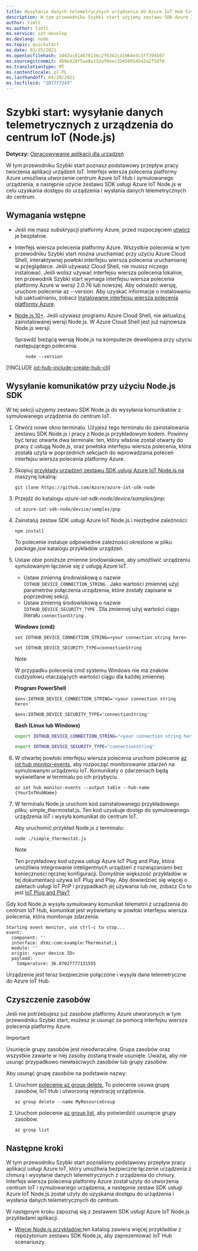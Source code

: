 ```yaml
---
title: Wysyłanie danych telemetrycznych urządzenia do Azure IoT Hub Szybki start (Node.js)
description: W tym przewodniku Szybki start użyjemy zestawu SDK Azure IoT Hub dla usługi Node.js do wysyłania danych telemetrycznych z urządzenia do centrum IoT.
author: timlt
ms.author: timlt
ms.service: iot-develop
ms.devlang: node
ms.topic: quickstart
ms.date: 03/25/2021
ms.openlocfilehash: 3d42ac814678136c2f6342cd1064e3c3ff394507
ms.sourcegitcommit: 4b0e424f5aa8a11daf0eec32456854542a2f5df0
ms.translationtype: MT
ms.contentlocale: pl-PL
ms.lasthandoff: 04/20/2021
ms.locfileid: "107777243"
---
```

# <a name="quickstart-send-telemetry-from-a-device-to-an-iot-hub-nodejs"></a>Szybki start: wysyłanie danych telemetrycznych z urządzenia do centrum IoT (Node.js)

**Dotyczy:** [Opracowywanie aplikacji dla urządzeń](about-iot-develop.md#device-application-development)

W tym przewodniku Szybki start poznasz podstawowy przepływ pracy tworzenia aplikacji urządzeń IoT. Interfejs wiersza polecenia platformy Azure umożliwia utworzenie centrum Azure IoT Hub i symulowanego urządzenia, a następnie użycie zestawu SDK usługi Azure IoT Node.js w celu uzyskania dostępu do urządzenia i wysłania danych telemetrycznych do centrum.

## <a name="prerequisites"></a>Wymagania wstępne
- Jeśli nie masz subskrypcji platformy Azure, przed rozpoczęciem [utwórz](https://azure.microsoft.com/free/?WT.mc_id=A261C142F) je bezpłatnie.
- Interfejs wiersza polecenia platformy Azure. Wszystkie polecenia w tym przewodniku Szybki start można uruchamiać przy użyciu Azure Cloud Shell, interaktywnej powłoki interfejsu wiersza polecenia uruchamianej w przeglądarce. Jeśli używasz Cloud Shell, nie musisz niczego instalować. Jeśli wolisz używać interfejsu wiersza polecenia lokalnie, ten przewodnik Szybki start wymaga interfejsu wiersza polecenia platformy Azure w wersji 2.0.76 lub nowszej. Aby odnaleźć wersję, uruchom polecenie az --version. Aby uzyskać informacje o instalowaniu lub uaktualnianiu, zobacz [Instalowanie interfejsu wiersza polecenia platformy Azure]( /cli/azure/install-azure-cli).
- [Node.js 10+](https://nodejs.org). Jeśli używasz programu Azure Cloud Shell, nie aktualizuj zainstalowanej wersji Node.js. W Azure Cloud Shell jest już najnowsza Node.js wersji.

    Sprawdź bieżącą wersję Node.js na komputerze dewelopera przy użyciu następującego polecenia:

    ```cmd/sh
        node --version
    ```

[!INCLUDE [iot-hub-include-create-hub-cli](../../includes/iot-hub-include-create-hub-cli.md)]

## <a name="use-the-nodejs-sdk-to-send-messages"></a>Wysyłanie komunikatów przy użyciu Node.js SDK
W tej sekcji użyjemy zestawu SDK Node.js do wysyłania komunikatów z symulowanego urządzenia do centrum IoT. 

1. Otwórz nowe okno terminalu. Użyjesz tego terminalu do zainstalowania zestawu SDK Node.js i pracy z Node.js przykładowym kodem. Powinny być teraz otwarte dwa terminale: ten, który właśnie został otwarty do pracy z usługą Node.js, oraz powłoka interfejsu wiersza polecenia, która została użyta w poprzednich sekcjach do wprowadzania poleceń interfejsu wiersza polecenia platformy Azure.

1. Skopiuj [przykłady urządzeń zestawu SDK usługi Azure IoT Node.js na](https://github.com/Azure/azure-iot-sdk-node/tree/master/device/samples) maszynę lokalną:

    ```console
    git clone https://github.com/Azure/azure-iot-sdk-node
    ```

1. Przejdź do katalogu *azure-iot-sdk-node/device/samples/pnp:*

    ```console
    cd azure-iot-sdk-node/device/samples/pnp
    ```

1. Zainstaluj zestaw SDK usługi Azure IoT Node.js i niezbędne zależności:

    ```console
    npm install
    ```

    To polecenie instaluje odpowiednie zależności określone w pliku *package.jsw* katalogu przykładów urządzeń.

1. Ustaw obie poniższe zmienne środowiskowe, aby umożliwić urządzeniu symulowanym łączenie się z usługą Azure IoT.
    * Ustaw zmienną środowiskową o nazwie `IOTHUB_DEVICE_CONNECTION_STRING` . Jako wartości zmiennej użyj parametrów połączenia urządzenia, które zostały zapisane w poprzedniej sekcji.
    * Ustaw zmienną środowiskową o nazwie `IOTHUB_DEVICE_SECURITY_TYPE` . Dla zmiennej użyj wartości ciągu literału `connectionString` .

    **Windows (cmd)**

    ```console
    set IOTHUB_DEVICE_CONNECTION_STRING=<your connection string here>
    ```
    ```console
    set IOTHUB_DEVICE_SECURITY_TYPE=connectionString
    ```

    > [!NOTE]
    > W przypadku polecenia cmd systemu Windows nie ma znaków cudzysłowu otaczających wartości ciągu dla każdej zmiennej.

    **Program PowerShell**

    ```azurepowershell
    $env:IOTHUB_DEVICE_CONNECTION_STRING='<your connection string here>'
    ```
    ```azurepowershell
    $env:IOTHUB_DEVICE_SECURITY_TYPE='connectionString'
    ```

    **Bash (Linux lub Windows)**

    ```bash
    export IOTHUB_DEVICE_CONNECTION_STRING="<your connection string here>"
    ```
    ```bash
    export IOTHUB_DEVICE_SECURITY_TYPE="connectionString"
    ```
1. W otwartej powłoki interfejsu wiersza polecenia uruchom polecenie [az iot hub monitor-events,](/cli/azure/ext/azure-iot/iot/hub#ext-azure-iot-az-iot-hub-monitor-events) aby rozpocząć monitorowanie zdarzeń na symulowanym urządzeniu IoT.  Komunikaty o zdarzeniach będą wyświetlane w terminalu po ich przybyciu.

    ```azurecli
    az iot hub monitor-events --output table --hub-name {YourIoTHubName}
    ```

1. W terminalu Node.js uruchom kod zainstalowanego przykładowego *pliku,* simple_thermostat.js. Ten kod uzyskuje dostęp do symulowanego urządzenia IoT i wysyła komunikat do centrum IoT.

    Aby uruchomić przykład Node.js z terminalu:
    ```console
    node ./simple_thermostat.js
    ```
    > [!NOTE]
    > Ten przykładowy kod używa usługi Azure IoT Plug and Play, która umożliwia integrowanie inteligentnych urządzeń z rozwiązaniami bez konieczności ręcznej konfiguracji.  Domyślnie większość przykładów w tej dokumentacji używa IoT Plug and Play. Aby dowiedzieć się więcej o zaletach usługi IoT PnP i przypadkach jej używania lub nie, zobacz Co to jest [IoT Plug and Play?](../iot-pnp/overview-iot-plug-and-play.md)

Gdy kod Node.js wysyła symulowany komunikat telemetrii z urządzenia do centrum IoT Hub, komunikat jest wyświetlany w powłoki interfejsu wiersza polecenia, która monitoruje zdarzenia:

```output
Starting event monitor, use ctrl-c to stop...
event:
  component: ''
  interface: dtmi:com:example:Thermostat;1
  module: ''
  origin: <your device ID>
  payload:
    temperature: 36.87027777131555
```

Urządzenie jest teraz bezpiecznie połączone i wysyła dane telemetryczne do Azure IoT Hub.

## <a name="clean-up-resources"></a>Czyszczenie zasobów
Jeśli nie potrzebujesz już zasobów platformy Azure utworzonych w tym przewodniku Szybki start, możesz je usunąć za pomocą interfejsu wiersza polecenia platformy Azure.

> [!IMPORTANT]
> Usunięcie grupy zasobów jest nieodwracalne. Grupa zasobów oraz wszystkie zawarte w niej zasoby zostaną trwale usunięte. Uważaj, aby nie usunąć przypadkowo niewłaściwych zasobów lub grupy zasobów. 

Aby usunąć grupę zasobów na podstawie nazwy:
1. Uruchom [polecenie az group delete.](/cli/azure/group#az_group_delete) To polecenie usuwa grupę zasobów, IoT Hub i utworzoną rejestrację urządzenia.

    ```azurecli
    az group delete --name MyResourceGroup
    ```
1. Uruchom polecenie [az group list,](/cli/azure/group#az_group_list) aby potwierdzić usunięcie grupy zasobów.  

    ```azurecli
    az group list
    ```

## <a name="next-steps"></a>Następne kroki

W tym przewodniku Szybki start poznaliśmy podstawowy przepływ pracy aplikacji usługi Azure IoT, który umożliwia bezpieczne łączenie urządzenia z chmurą i wysyłanie danych telemetrycznych z urządzenia do chmury. Interfejs wiersza polecenia platformy Azure został użyty do utworzenia centrum IoT i symulowanego urządzenia, a następnie zestaw SDK usługi Azure IoT Node.js został użyty do uzyskania dostępu do urządzenia i wysłania danych telemetrycznych do centrum. 

W następnym kroku zapoznaj się z zestawem SDK usługi Azure IoT Node.js przykładami aplikacji.

- [Więcej Node.js przykładów:](https://github.com/Azure/azure-iot-sdk-node/tree/master/device/samples)ten katalog zawiera więcej przykładów z repozytorium zestawu SDK Node.js, aby zaprezentować IoT Hub scenariuszy.
